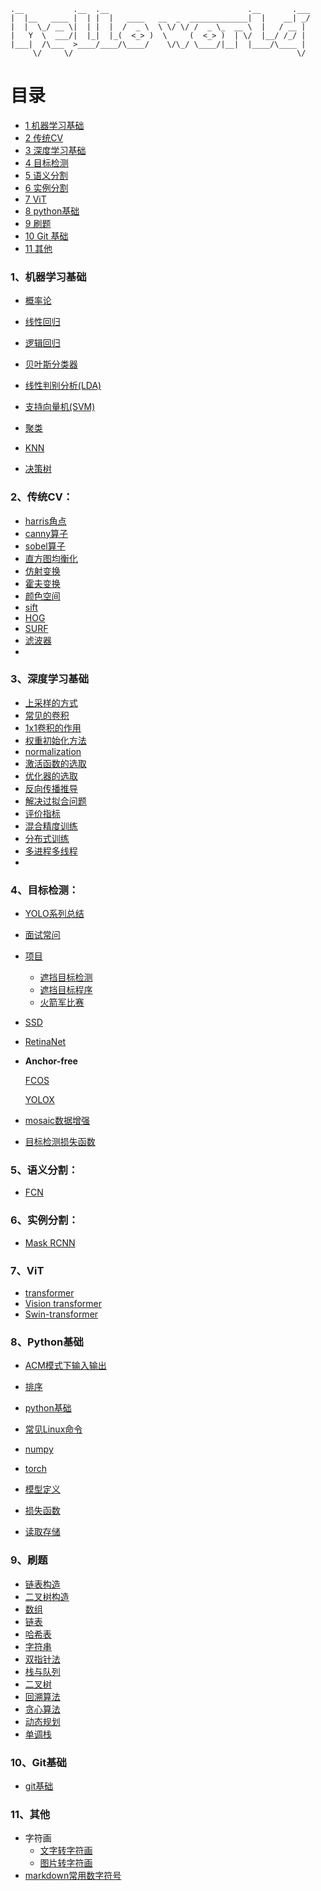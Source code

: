 ```
.__           .__  .__                               .__       .___
|  |__   ____ |  | |  |   ____   __  _  _____________|  |    __| _/
|  |  \_/ __ \|  | |  |  /  _ \  \ \/ \/ /  _ \_  __ \  |   / __ |
|   Y  \  ___/|  |_|  |_(  <_> )  \     (  <_> )  | \/  |__/ /_/ |
|___|  /\___  >____/____/\____/    \/\_/ \____/|__|  |____/\____ |
     \/     \/                                                  \/
```

# 目录

<!-- MarkdownTOC depth=9 -->

- [1 机器学习基础](#Machinelearning)
- [2 传统CV](#CV)
- [3 深度学习基础](#Deeplearning)
- [4 目标检测](#Objectdetection)
- [5 语义分割](#Semanticsegmentation)
- [6 实例分割](#Instancesegmentation)
- [7 ViT](#vit)
- [8 python基础](#python)
- [9 刷题](#leetcode)
- [10 Git 基础](#Git)
- [11 其他](#other)



<a name="Machinelearning"></a>

### 1、机器学习基础

* [概率论](./机器学习基础/概率论.md)

* [线性回归](./机器学习基础/线性回归.md)

* [逻辑回归](./机器学习基础/逻辑回归.md)

* [贝叶斯分类器](./机器学习基础/贝叶斯分类器.md)

* [线性判别分析(LDA)](./机器学习基础/lda.md)

* [支持向量机(SVM)](./机器学习基础/svm.md)

* [聚类](./机器学习基础/聚类.md)

* [KNN](./机器学习基础/knn.md)

* [决策树](./机器学习基础/决策树.md)

  



<a name="CV"></a>

### 2、传统CV：

* [harris角点](./传统CV/harris角点.md)
* [canny算子](./传统CV/canny算子.md)
* [sobel算子]()
* [直方图均衡化](./传统CV/直方图均衡化.md)
* [仿射变换]()
* [霍夫变换]()
* [颜色空间]()
* [sift]()
* [HOG]()
* [SURF]()
* [滤波器]()
* 



<a name="Deeplearning"></a>

### 3、深度学习基础

* [上采样的方式](./深度学习基础/上采样的方式.md)
* [常见的卷积](./深度学习基础/常见的卷积.md)
* [1x1卷积的作用](./深度学习基础/1x1卷积的作用.md)
* [权重初始化方法](./深度学习基础/权重初始化方法.md)
* [normalization](./深度学习基础/normalization.md)
* [激活函数的选取](./深度学习基础/激活函数的选取.md)
* [优化器的选取](./深度学习基础/优化器的选取.md)
* [反向传播推导](./深度学习基础/反向传播推导.md)
* [解决过拟合问题](./深度学习基础/过拟合.md)
* [评价指标](./深度学习基础/评价指标.md)
* [混合精度训练](./深度学习基础/混合精度训练.md)
* [分布式训练]()
* [多进程多线程]()
* 



<a name="Objectdetection"></a>

### 4、目标检测：

* [YOLO系列总结](./目标检测/YOLO系列.md)

* [面试常问](./目标检测/目标检测常见问题.md)

* [项目](./项目/项目_雷达和光学空天遮挡目标识别.md)

  * [遮挡目标检测](./项目/遮挡目标检测.md)
  * [遮挡目标程序](./项目/遮挡程序.md)
  * [火箭军比赛](./项目/火箭军比赛.md)

* [SSD](./目标检测/SSD.md)

* [RetinaNet](./目标检测/RetinaNet.md)

* **Anchor-free**

  [FCOS](./目标检测/FCOS.md)
  
  [YOLOX](./目标检测/yolox.md)

* [mosaic数据增强](./目标检测/mosaic数据增强.md)
* [目标检测损失函数](./目标检测/目标检测损失函数.md)

<a name="Semanticsegmentation"></a>

### 5、语义分割：

* [FCN](./语义分割/FCN.md)

<a name="Instancesegmentation"></a>

### 6、实例分割：

* [Mask RCNN](./实例分割/MaskRCNN.md)





<a name="vit"></a>

### 7、ViT

* [transformer](./ViT/transformer.md)
* [Vision transformer](./ViT/ViT.md)
* [Swin-transformer]()



<a name="python"></a>

### 8、Python基础

* [ACM模式下输入输出](./ACM模式下输入输出.md)

* [排序](./代码/排序.md)
* [python基础](./代码/python数据类型.md)
* [常见Linux命令](./代码/常见Linux命令.md)
* [numpy](./代码/numpy.md)
* [torch](./代码/torch.md)
* [模型定义](./代码/模型定义.md)
* [损失函数](./代码/损失函数.md)
* [读取存储](./代码/cv2.md)

<a name="leetcode"></a>

### 9、刷题

* [链表构造](./代码/链表输入.md)
* [二叉树构造](./代码/二叉树输入.md)
* [数组](./代码/数组.md)
* [链表](./代码/链表.md)
* [哈希表](./代码/哈希表.md)
* [字符串](./代码/字符串.md)
* [双指针法](./代码/双指针法.md)
* [栈与队列](./代码/栈与队列.md)
* [二叉树](./代码/二叉树.md)
* [回溯算法](./代码/回溯算法.md)
* [贪心算法](./代码/贪心算法.md)
* [动态规划](./代码/动态规划.md)
* [单调栈 ](./代码/单调栈.md)

<a name="Git"></a>

### 10、Git基础

* [git基础](./git基础/git教程.md)

<a name="other"></a>

### 11、其他

* 字符画
  * [文字转字符画](http://patorjk.com/software/taag/)
  * [图片转字符画](http://www.degraeve.com/img2txt.php)
* [markdown常用数字符号](https://www.jianshu.com/p/86d4e3502e46)

